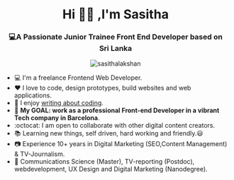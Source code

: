 <h1 align="center">Hi 🙋‍♂️ ,I'm Sasitha</h1>
<h3 align="center">💻A Passionate Junior Trainee Front End Developer based on Sri Lanka</h3>

<p align="center"> <img src="https://komarev.com/ghpvc/?username=sasithalakshan&label=Profile%20views&color=0e75b6&style=flat" alt="sasithalakshan" /> </p>

- :computer: I'm a freelance Frontend Web Developer. 
- :heart: I love to code, design prototypes, build websites and web applications.
- :pencil: I enjoy [writing about coding](https://medium.com/@diana.vile).
- :electric_plug: **My GOAL: work as a professional Front-end Developer in a vibrant Tech company in Barcelona**.
- :octocat: I am open to collaborate with other digital content creators.
- :books: Learning new things, self driven, hard working and friendly.:smiley:
- :camera: Experience 10+ years in Digital Marketing (SEO,Content Management) & TV-Journalism.
- :gem: Communications Science (Master), TV-reporting (Postdoc), webdevelopment, UX Design and Digital Marketing (Nanodegree). 

